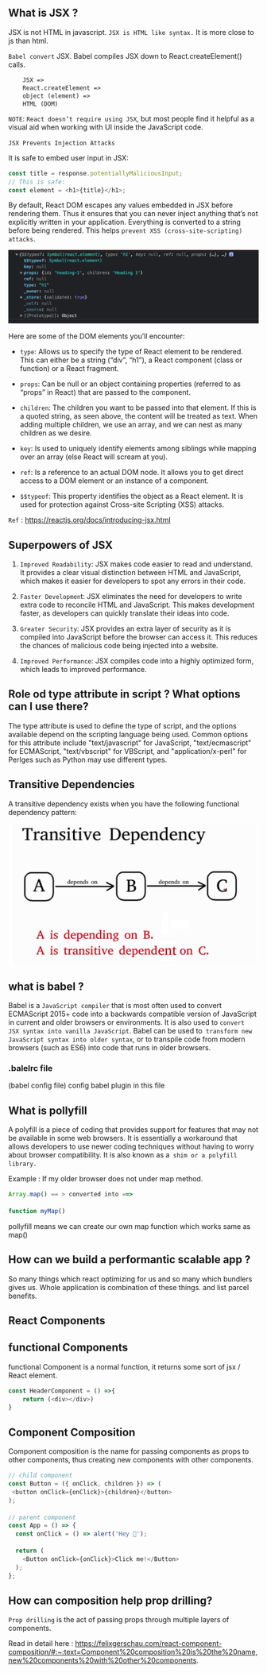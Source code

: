 ## What is JSX ? 
JSX is not HTML in javascript. `JSX is HTML like syntax.` It is more close to js than html.

`Babel convert` JSX. Babel compiles JSX down to React.createElement() calls.
```properties 
    JSX => 
    React.createElement => 
    object (element) =>
    HTML (DOM)
 ```

`NOTE`: `React doesn’t require using JSX`, but most people find it helpful as a visual aid when working with UI inside the JavaScript code.

`JSX Prevents Injection Attacks`

It is safe to embed user input in JSX:
```js
const title = response.potentiallyMaliciousInput;
// This is safe:
const element = <h1>{title}</h1>;
```

By default, React DOM escapes any values embedded in JSX before rendering them. Thus it ensures that you can never inject anything that’s not explicitly written in your application. Everything is converted to a string before being rendered. This helps `prevent XSS (cross-site-scripting) attacks`.


!["DOM element"](../assetsTheory/domObj.png)

Here are some of the DOM elements you’ll encounter:

* `type`: Allows us to specify the type of React element to be rendered. This can either be a string (“div”, “h1”), a React component (class or function) or a React fragment.

* `props`: Can be null or an object containing properties (referred to as “props” in React) that are passed to the component.

* `children`: The children you want to be passed into that element. If this is a quoted string, as seen above, the content will be treated as text. When adding multiple children, we use an array, and we can nest as many children as we desire.

* `key`: Is used to uniquely identify elements among siblings while mapping over an array (else React will scream at you).

* `ref`: Is a reference to an actual DOM node. It allows you to get direct access to a DOM element or an instance of a component.

* `$$typeof`: This property identifies the object as a React element. It is used for protection against Cross-site Scripting (XSS) attacks.


`Ref` :  https://reactjs.org/docs/introducing-jsx.html

## Superpowers of JSX 

1. `Improved Readability`: JSX makes code easier to read and understand. It provides a clear visual distinction between HTML and JavaScript, which makes it easier for developers to spot any errors in their code. 

2. `Faster Developmen`t: JSX eliminates the need for developers to write extra code to reconcile HTML and JavaScript. This makes development faster, as developers can quickly translate their ideas into code.

3. `Greater Security`: JSX provides an extra layer of security as it is compiled into JavaScript before the browser can access it. This reduces the chances of malicious code being injected into a website.

4. `Improved Performance`: JSX compiles code into a highly optimized form, which leads to improved performance.

## Role od type attribute in script ? What options can I use there?

The type attribute is used to define the type of script, and the options available depend on the scripting language being used. Common options for this attribute include "text/javascript" for JavaScript, "text/ecmascript" for ECMAScript, "text/vbscript" for VBScript, and "application/x-perl" for Perlges such as Python may use different types.

## Transitive Dependencies
A transitive dependency exists when you have the following functional dependency pattern:

!["Transitive Dependencies"](../assetsTheory/transitive.jpeg)

## what is babel ?

Babel is a `JavaScript compiler` that is most often used to convert ECMAScript 2015+ code into a backwards compatible version of JavaScript in current and older browsers or environments. It is also used to `convert JSX syntax into vanilla JavaScript`. Babel can be used to` transform new JavaScript syntax into older syntax`, or to transpile code from modern browsers (such as ES6) into code that runs in older browsers.

### .balelrc file 
(babel config file)
config babel plugin in this file

## What is pollyfill 

A polyfill is a piece of coding that provides support for features that may not be available in some web browsers. It is essentially a workaround that allows developers to use newer coding techniques without having to worry about browser compatibility. It is also known as a` shim or a polyfill library.`

Example : If my older browser does not under map method.
```js
Array.map() == > converted into ==>

function myMap()
```

pollyfill means we can create our own map function which works same as map()

## How can we build a performantic scalable app ?
So many things which react optimizing for us and so many which bundlers gives us. Whole application is combination of these things. and list parcel benefits.

## React Components

## functional Components 
functional Component is a normal function, it returns some sort of jsx / React element.

```js
const HeaderComponent = () =>{
    return (<div></div>)
}
```
## Component Composition
Component composition is the name for passing components as props to other components, thus creating new components with other components.

```js
// child component
const Button = ({ onClick, children }) => (
 <button onClick={onClick}>{children}</button>
);

// parent component
const App = () => {
  const onClick = () => alert('Hey 👋');

  return (
    <Button onClick={onClick}>Click me!</Button>
  );
};
```

## How can composition help prop drilling?

`Prop drilling` is the act of passing props through multiple layers of components.

Read in detail here : https://felixgerschau.com/react-component-composition/#:~:text=Component%20composition%20is%20the%20name,new%20components%20with%20other%20components.